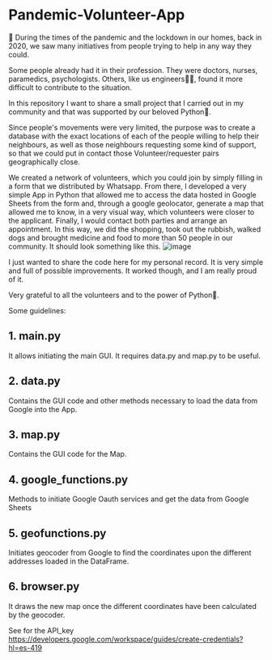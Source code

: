 # Pandemic-Volunteer-App
🏥 During the times of the pandemic and the lockdown in our homes, back in 2020, we saw many initiatives from people trying to help in any way they could. 

Some people already had it in their profession. They were doctors, nurses, paramedics, psychologists. Others, like us engineers🧑‍🔧, found it more difficult to contribute to the situation. 

In this repository I want to share a small project that I carried out in my community and that was supported by our beloved Python🐍.

Since people's movements were very limited, the purpose was to create a database with the exact locations of each of the people willing to help their neighbours, as well as those neighbours requesting some kind of support, so that we could put in contact those Volunteer/requester pairs geographically close.

We created a network of volunteers, which you could join by simply filling in a form that we distributed by Whatsapp. From there, I developed a very simple App in Python that allowed me to access the data hosted in Google Sheets from the form and, through a google geolocator, generate a map that allowed me to know, in a very visual way, which volunteers were closer to the applicant. Finally, I would contact both parties and arrange an appointment. In this way, we did the shopping, took out the rubbish, walked dogs and brought medicine and food to more than 50 people in our community. It should look something like this.
![image](https://github.com/borjagamboa/Volunteering_App/assets/39519194/e208aab3-6572-4d6d-aa38-81dce828bf7f)


I just wanted to share the code here for my personal record. It is very simple and full of possible improvements. It worked though, and I am really proud of it.

Very grateful to all the volunteers and to the power of Python🐍.

Some guidelines:

## 1. main.py
  It allows initiating the main GUI. It requires data.py and map.py to be useful.
## 2. data.py 
  Contains the GUI code and other methods necessary to load the data from Google into the App.
## 3. map.py
  Contains the GUI code for the Map.
## 4. google_functions.py
  Methods to initiate Google Oauth services and get the data from Google Sheets
## 5. geofunctions.py
  Initiates geocoder from Google to find the coordinates upon the different addresses loaded in the DataFrame.
## 6. browser.py
  It draws the new map once the different coordinates have been calculated by the geocoder.


See for the API_key
https://developers.google.com/workspace/guides/create-credentials?hl=es-419
